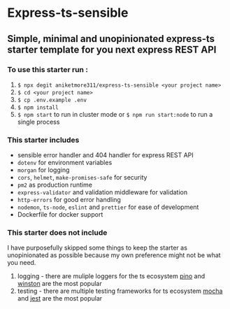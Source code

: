 # Express-ts-sensible

## Simple, minimal and unopinionated express-ts starter template for you next express REST API

### To use this starter run :

1. `$ npx degit aniketmore311/express-ts-sensible <your project name>`
2. `$ cd <your project name>`
3. `$ cp .env.example .env`
4. `$ npm install`
5. `$ npm start` to run in cluster mode or `$ npm run start:node` to run a single process

### This starter includes

- sensible error handler and 404 handler for express REST API
- `dotenv` for environment variables
- `morgan` for logging
- `cors`, `helmet`, `make-promises-safe` for security
- `pm2` as production runtime
- `express-validator` and validation middleware for validation
- `http-errors` for good error handling
- `nodemon`, `ts-node`, `eslint` and `prettier` for ease of development
- Dockerfile for docker support

### This starter does not include

I have purposefully skipped some things to keep the starter as unopinionated as possible because my own preference might not be what you need.

1. logging - there are muliple loggers for the ts ecosystem [pino](https://github.com/pinojs/pino) and [winston](https://github.com/winstonjs/winston) are the most popular
2. testing - there are multiple testing frameworks for ts ecosystem [mocha](https://github.com/mochajs/mocha) and [jest](https://github.com/facebook/jest) are the most popular
